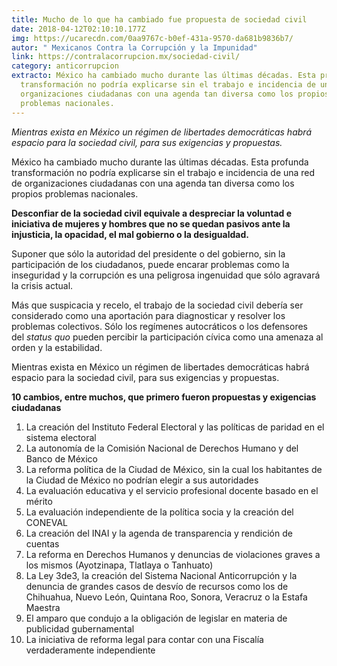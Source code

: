 ```yaml
---
title: Mucho de lo que ha cambiado fue propuesta de sociedad civil
date: 2018-04-12T02:10:10.177Z
img: https://ucarecdn.com/0aa9767c-b0ef-431a-9570-da681b9836b7/
autor: " Mexicanos Contra la Corrupción y la Impunidad"
link: https://contralacorrupcion.mx/sociedad-civil/
category: anticorrupcion
extracto: México ha cambiado mucho durante las últimas décadas. Esta profunda
  transformación no podría explicarse sin el trabajo e incidencia de una red de
  organizaciones ciudadanas con una agenda tan diversa como los propios
  problemas nacionales.
---
```

*Mientras exista en México un régimen de libertades democráticas habrá espacio para la sociedad civil, para sus exigencias y propuestas.*



México ha cambiado mucho durante las últimas décadas. Esta profunda transformación no podría explicarse sin el trabajo e incidencia de una red de organizaciones ciudadanas con una agenda tan diversa como los propios problemas nacionales.

**Desconfiar de la sociedad civil equivale a despreciar la voluntad e iniciativa de mujeres y hombres que no se quedan pasivos ante la injusticia, la opacidad, el mal gobierno o la desigualdad.**

Suponer que sólo la autoridad del presidente o del gobierno, sin la participación de los ciudadanos, puede encarar problemas como la inseguridad y la corrupción es una peligrosa ingenuidad que sólo agravará la crisis actual.

Más que suspicacia y recelo, el trabajo de la sociedad civil debería ser considerado como una aportación para diagnosticar y resolver los problemas colectivos. Sólo los regímenes autocráticos o los defensores del *status quo* pueden percibir la participación cívica como una amenaza al orden y la estabilidad.

Mientras exista en México un régimen de libertades democráticas habrá espacio para la sociedad civil, para sus exigencias y propuestas. 

**10 cambios, entre muchos, que primero fueron propuestas y exigencias ciudadanas**

1. La creación del Instituto Federal Electoral y las políticas de paridad en el sistema electoral
2. La autonomía de la Comisión Nacional de Derechos Humano y del Banco de México
3. La reforma política de la Ciudad de México, sin la cual los habitantes de la Ciudad de México no podrían elegir a sus autoridades
4. La evaluación educativa y el servicio profesional docente basado en el mérito
5. La evaluación independiente de la política socia y la creación del CONEVAL
6. La creación del INAI y la agenda de transparencia y rendición de cuentas
7. La reforma en Derechos Humanos y denuncias de violaciones graves a los mismos (Ayotzinapa, Tlatlaya o Tanhuato)
8. La Ley 3de3, la creación del Sistema Nacional Anticorrupción y la denuncia de grandes casos de desvío de recursos como los de Chihuahua, Nuevo León, Quintana Roo, Sonora, Veracruz o la Estafa Maestra
9. El amparo que condujo a la obligación de legislar en materia de publicidad gubernamental
10. La iniciativa de reforma legal para contar con una Fiscalía verdaderamente independiente